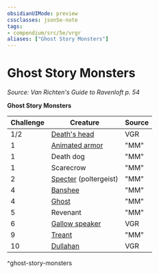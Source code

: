 ```yaml
---
obsidianUIMode: preview
cssclasses: json5e-note
tags:
- compendium/src/5e/vrgr
aliases: ["Ghost Story Monsters"]
---
```

# Ghost Story Monsters
*Source: Van Richten's Guide to Ravenloft p. 54* 

**Ghost Story Monsters**

| Challenge | Creature | Source |
|-----------|----------|--------|
| 1/2 | [Death's head](compendium/bestiary/undead/deaths-head-vrgr.md) | VGR |
| 1 | [Animated armor](compendium/bestiary/construct/animated-armor.md) | "MM" |
| 1 | Death dog | "MM" |
| 1 | Scarecrow | "MM" |
| 2 | [Specter](compendium/bestiary/undead/specter.md) (poltergeist) | "MM" |
| 4 | [Banshee](compendium/bestiary/undead/banshee.md) | "MM" |
| 4 | [Ghost](compendium/bestiary/undead/ghost.md) | "MM" |
| 5 | Revenant | "MM" |
| 6 | [Gallow speaker](compendium/bestiary/undead/gallows-speaker-vrgr.md) | VGR |
| 9 | [Treant](compendium/bestiary/plant/treant.md) | "MM" |
| 10 | [Dullahan](compendium/bestiary/undead/dullahan-vrgr.md) | VGR |
^ghost-story-monsters